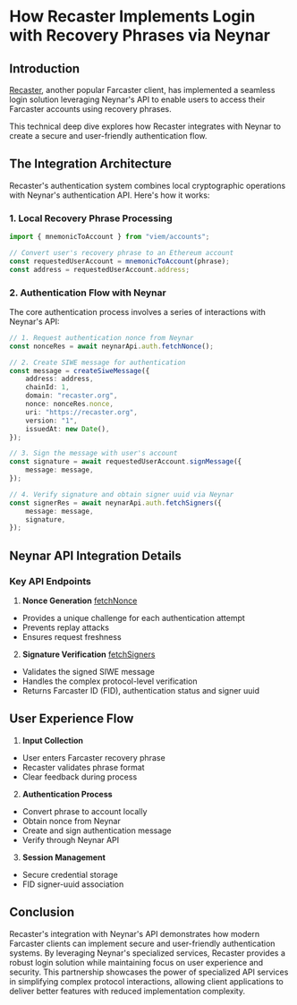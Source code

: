 
# How Recaster Implements Login with Recovery Phrases via Neynar


## Introduction

[Recaster](https://recaster.org/), another popular Farcaster client, has implemented a seamless login solution leveraging Neynar's API to enable users to access their Farcaster accounts using recovery phrases. 

This technical deep dive explores how Recaster integrates with Neynar to create a secure and user-friendly authentication flow.


## The Integration Architecture

Recaster's authentication system combines local cryptographic operations with Neynar's authentication API. Here's how it works:


### 1. Local Recovery Phrase Processing
```typescript
import { mnemonicToAccount } from "viem/accounts";

// Convert user's recovery phrase to an Ethereum account
const requestedUserAccount = mnemonicToAccount(phrase);
const address = requestedUserAccount.address;
```


### 2. Authentication Flow with Neynar


The core authentication process involves a series of interactions with Neynar's API:

```typescript
// 1. Request authentication nonce from Neynar
const nonceRes = await neynarApi.auth.fetchNonce();

// 2. Create SIWE message for authentication
const message = createSiweMessage({
    address: address,
    chainId: 1,
    domain: "recaster.org",
    nonce: nonceRes.nonce,
    uri: "https://recaster.org",
    version: "1",
    issuedAt: new Date(),
});

// 3. Sign the message with user's account
const signature = await requestedUserAccount.signMessage({
    message: message,
});

// 4. Verify signature and obtain signer uuid via Neynar
const signerRes = await neynarApi.auth.fetchSigners({
    message: message,
    signature,
});
```



## Neynar API Integration Details

### Key API Endpoints

1. **Nonce Generation**  [fetchNonce](https://docs.neynar.com/reference/fetch-nonce)
* Provides a unique challenge for each authentication attempt
* Prevents replay attacks
* Ensures request freshness


2. **Signature Verification**  [fetchSigners](https://docs.neynar.com/reference/fetch-signers)
* Validates the signed SIWE message
* Handles the complex protocol-level verification
* Returns Farcaster ID (FID), authentication status and signer uuid


## User Experience Flow

1. **Input Collection**
* User enters Farcaster recovery phrase
* Recaster validates phrase format
* Clear feedback during process

2. **Authentication Process**
* Convert phrase to account locally
* Obtain nonce from Neynar
* Create and sign authentication message
* Verify through Neynar API

3. **Session Management**
* Secure credential storage
* FID signer-uuid association



## Conclusion

Recaster's integration with Neynar's API demonstrates how modern Farcaster clients can implement secure and user-friendly authentication systems. By leveraging Neynar's specialized services, Recaster provides a robust login solution while maintaining focus on user experience and security.
This partnership showcases the power of specialized API services in simplifying complex protocol interactions, allowing client applications to deliver better features with reduced implementation complexity.

